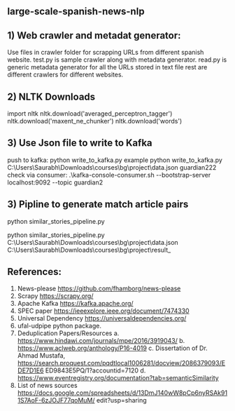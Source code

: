 ## large-scale-spanish-news-nlp

## 1) Web crawler and metadat generator:
  Use files in crawler folder for scrapping URLs from different spanish website.
  test.py is sample crawler along with metadata generator.
  read.py is generic metadata generator for all the URLs stored in text file
  rest are different crawlers for different websites.

## 2) NLTK Downloads

import nltk
nltk.download('averaged_perceptron_tagger')
nltk.download('maxent_ne_chunker')
nltk.download('words')

## 3) Use Json file to write to Kafka
push to kafka: python write_to_kafka.py <absolute path of json file> <topic name>
example python write_to_kafka.py C:\Users\Saurabh\Downloads\courses\bg\project\data.json guardian222
check via consumer: .\kafka-console-consumer.sh  --bootstrap-server localhost:9092 --topic guardian2

## 3) Pipline to generate match article pairs
python similar_stories_pipeline.py <data file> <result file>

python similar_stories_pipeline.py C:\Users\Saurabh\Downloads\courses\bg\project\data.json C:\Users\Saurabh\Downloads\courses\bg\project\result_

## References:
1. News-please https://github.com/fhamborg/news-please
2. Scrapy https://scrapy.org/
3. Apache Kafka https://kafka.apache.org/
4. SPEC paper https://ieeexplore.ieee.org/document/7474330
5. Universal Dependency https://universaldependencies.org/
6. ufal-udpipe python package.
7. Deduplication Papers/Resources
a. https://www.hindawi.com/journals/mpe/2016/3919043/
b. https://www.aclweb.org/anthology/P16-4019
c. Dissertation of Dr. Ahmad Mustafa,
https://search.proquest.com/pqdtlocal1006281/docview/2086379093/EDE7D1E6
ED9843E5PQ/1?accountid=7120
d. https://www.eventregistry.org/documentation?tab=semanticSimilarity
8. List of news sources
https://docs.google.com/spreadsheets/d/13DmJ140wW8pCp6nyRSAk911S7AoF-6zJOJF77qoMuM/
edit?usp=sharing

